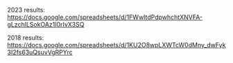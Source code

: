 2023 results:
https://docs.google.com/spreadsheets/d/1FWwItdPdpwhchtXNVFA-gLzchlLSokOAz1I0rIvX3SQ

2018 results:
https://docs.google.com/spreadsheets/d/1KU2O8wpLXWTcW0dMny_dwFyk3I2fs63uQsuvVgRPYrc

